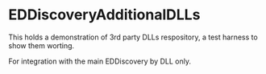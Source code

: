 # EDDiscoveryAdditionalDLLs
This holds a demonstration of 3rd party DLLs respository, a test harness to show them worting.

For integration with the main EDDiscovery by DLL only.
